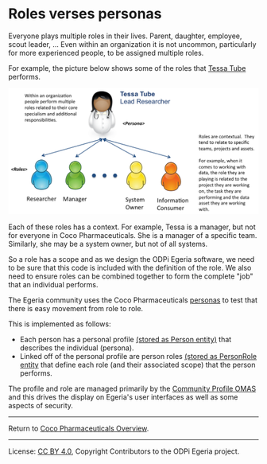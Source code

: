 <!-- SPDX-License-Identifier: CC-BY-4.0 -->
<!-- Copyright Contributors to the ODPi Egeria project. -->

# Roles verses personas

Everyone plays multiple roles in their lives.   Parent, daughter, employee, scout leader, ...
Even within an organization it is not uncommon, particularly for more
experienced people, to be assigned multiple roles.

For example, the picture below shows some of the roles that
[Tessa Tube](../personas/tessa-tube.md) performs.

![Tessa Tubes' Roles](tessa-tubes-roles.png#pagewidth)

Each of these roles has a context.  For example, Tessa is a manager, but not
for everyone in Coco Pharmaceuticals.  She is a manager of a specific team.
Similarly, she may be a system owner, but not of all systems.

So a role has a scope and as we design the ODPi Egeria software, we need to be sure
that this code is included with the definition of the role.
We also need to ensure roles can be combined together to form
the complete "job" that an individual performs.

The Egeria community uses the Coco Pharmaceuticals [personas](../personas)
to test that there is easy movement from role to role.

This is implemented as follows:

* Each person has a personal profile [(stored as Person entity)](https://egeria.odpi.org/open-metadata-publication/website/open-metadata-types/0112-People.html) that describes the individual (persona).
* Linked off of the personal profile are person roles [(stored as PersonRole entity](https://egeria.odpi.org/open-metadata-publication/website/open-metadata-types/0112-People.html) that define
each role (and their associated scope) that the person performs.

The profile and role are managed primarily by the [Community Profile OMAS](https://egeria.odpi.org/open-metadata-implementation/access-services/community-profile/)
and this drives the display on Egeria's user interfaces
as well as some aspects of security.

----
Return to [Coco Pharmaceuticals Overview](..).

----
License: [CC BY 4.0](https://creativecommons.org/licenses/by/4.0/),
Copyright Contributors to the ODPi Egeria project.
